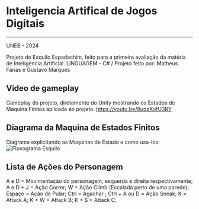 # Inteligencia Artifical de Jogos Digitais 
----

UNEB - 2024

Projeto do Esquilo Espadachim, feito para a primeira avaliação da matéria de Inteligência Artificial.
LINGUAGEM - C# /
Projeto feito por: Matheus Farias e Gustavo Marques 


Video de gameplay
----
Gameplay do projeto, diretamente do Unity mostrando os Estados de Maquina Finitos aplicado ao projeto.
https://youtu.be/8udzXofU3RY

Diagrama da Maquina de Estados Finitos 
----
Diagrama explicitando as Maquinas de Estado e como usa-los:
![Fluxograma Esquilo](https://github.com/AcarajeNervoso/Esquilo-Espadachim-IA/assets/112403332/2b2ab3f7-642f-4b9d-a2e9-8557d9250383)

Lista de Ações do Personagem 
----
A e D = Movimentação do personagem, esquerda e direita respectivamente;
A e D + J = Ação Correr;
W = Ação Climb (Escalada perto de uma parede);
Espaço = Ação de Pular;
Ctrl = Agachar ;
Ctrl + A ou D = Ação Sneak;
K = Attack A;
K + W = Attack B;
K + S = Attack C;
